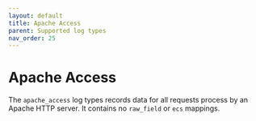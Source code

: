 ```yaml
---
layout: default
title: Apache Access
parent: Supported log types
nav_order: 25
---
```


# Apache Access

The `apache_access` log types records data for all requests process by an Apache HTTP server. It contains no `raw_field` or `ecs` mappings.